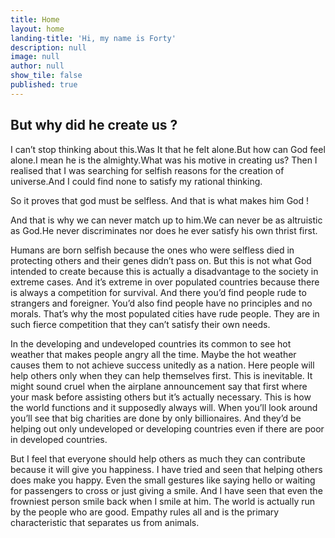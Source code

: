 ```yaml
---
title: Home
layout: home
landing-title: 'Hi, my name is Forty'
description: null
image: null
author: null
show_tile: false
published: true
---
```

## But why did he create us ?

I can’t stop thinking about this.Was It that he felt alone.But how can God feel alone.I mean he is the almighty.What was his motive in creating us?
Then I realised that I was searching for selfish reasons for the creation of universe.And I could find none to satisfy my rational thinking.

So it proves that god must be selfless.
And that is what makes him God !

And that is why we can never match up to him.We can never be as altruistic as God.He never discriminates nor does he ever satisfy his own thrist first.

Humans are born selfish because the ones who were selfless died in protecting others and their genes didn’t pass on. But this is not what God intended to create because this is actually a disadvantage to the society in extreme cases. And it’s extreme in over populated countries because there is always a competition for survival. And there you’d find people rude to strangers and foreigner. You’d also find people have no principles and no morals. That’s why the most populated cities have rude people. They are in such fierce competition that they can’t satisfy their own needs.

In the developing and undeveloped countries its common to see hot weather that makes people angry all the time. Maybe the hot weather causes them to not achieve success unitedly as a nation. Here people will help others only when they can help themselves first. This is inevitable. It might sound cruel when the airplane announcement say that first where your mask before assisting others but it’s actually necessary. This is how the world functions and it supposedly always will.
When you’ll look around you’ll see that big charities are done by only billionaires. And they’d be helping out only undeveloped or developing countries even if there are poor in developed countries.

But I feel that everyone should help others as much they can contribute because it will give you happiness. I have tried and seen that helping others does make you happy. Even the small gestures like saying hello or waiting for passengers to cross or just giving a smile. And I have seen that even the frowniest person smile back when I smile at him. The world is actually run by the people who are good. Empathy rules all and is the primary characteristic that separates us from animals.